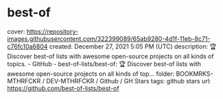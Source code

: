 # best-of

cover: https://repository-images.githubusercontent.com/322399089/65ab9280-4d1f-11eb-8c71-c76fc10a6804
created: December 27, 2021 5:05 PM (UTC)
description: 🏆  Discover best-of lists with awesome open-source projects on all kinds of topics. - GitHub - best-of-lists/best-of: 🏆  Discover best-of lists with awesome open-source projects on all kinds of top...
folder: BOOKMRKS-MTHRFCKR / DEV-MTHRFCKR / Github / GH Stars
tags: github stars
url: https://github.com/best-of-lists/best-of